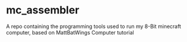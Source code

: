 # mc_assembler
A repo containing the programming tools used to run my 8-Bit minecraft computer, based on MattBatWings Computer tutorial
